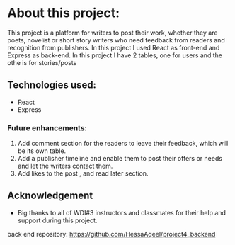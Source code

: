 

# About this project: 

This project is a platform for writers to post their work, whether they are poets, novelist or short story writers who need feedback from readers and recognition from publishers. 
In this project I used React as front-end and Express as back-end. In this project I have 2 tables, one for users and the othe is for stories/posts 

## Technologies used: 

- React 
- Express

### Future enhancements:

1. Add comment section for the readers to leave their feedback, which will be its own table. 
1. Add a publisher timeline and enable them to post their offers or needs and let the writers contact them.
1. Add likes to the post , and read later section. 

## Acknowledgement 

-  Big thanks to all of WDI#3 instructors and classmates for their help and support during this project.

back end repository: https://github.com/HessaAqeel/project4_backend 